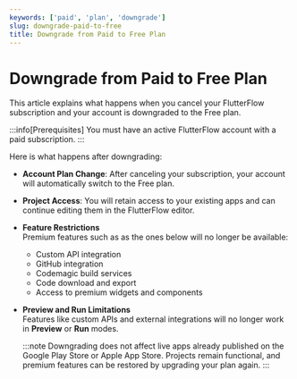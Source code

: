 ```yaml
---
keywords: ['paid', 'plan', 'downgrade']
slug: downgrade-paid-to-free
title: Downgrade from Paid to Free Plan
---
```


# Downgrade from Paid to Free Plan

This article explains what happens when you cancel your FlutterFlow subscription and your account is downgraded to the Free plan.

:::info[Prerequisites]
You must have an active FlutterFlow account with a paid subscription.
:::

Here is what happens after downgrading:

- **Account Plan Change**: After canceling your subscription, your account will automatically switch to the Free plan.

- **Project Access**: You will retain access to your existing apps and can continue editing them in the FlutterFlow editor.

- **Feature Restrictions**  
   Premium features such as as the ones below will no longer be available:
   - Custom API integration  
   - GitHub integration  
   - Codemagic build services  
   - Code download and export  
   - Access to premium widgets and components  

- **Preview and Run Limitations**  
   Features like custom APIs and external integrations will no longer work in **Preview** or **Run** modes.

    :::note
    Downgrading does not affect live apps already published on the Google Play Store or Apple App Store. Projects remain functional, and premium features can be restored by upgrading your plan again.
    :::

